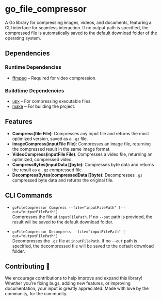 # go_file_compressor
A Go library for compressing images, videos, and documents, featuring a CLI interface for seamless interaction. If no output path is specified, the compressed file is automatically saved to the default download folder of the operating system.

## Dependencies
### Runtime Dependencies
- <a href="https://ffmpeg.org/">ffmpeg</a> – Required for video compression.
### Buildtime Dependencies
- <a href="https://upx.github.io/">upx</a> – For compressing executable files.
- <a href="https://www.gnu.org/software/make/">make</a> – For building the project.

## Features
- **Compress(file File)**: Compresses any input file and returns the most optimized version, saved as a `.gz` file.
- **ImageCompress(inputFile File)**: Compresses an image file, returning the compressed result in the same image format.
- **VideoCompress(inputFile File)**: Compresses a video file, returning an optimized, compressed video.
- **CompressBytes(inputData []byte)**: Compresses byte data and returns the result as a `.gz` compressed file.
- **DecompressBytes(compressedData []byte)**: Decompresses `.gz` compressed byte data and returns the original file.

## CLI Commands
- `goFileCompressor Compress --file="inputFilePath" [--out="outputFilePath"]`  
  Compresses the file at `inputFilePath`. If no `--out` path is provided, the result will be saved to the default download folder.
  
- `goFileCompressor Decompress --file="inputFilePath" [--out="outputFilePath"]`  
  Decompresses the `.gz` file at `inputFilePath`. If no `--out` path is specified, the decompressed file will be saved to the default download folder.

## Contributing 💖
We encourage contributions to help improve and expand this library! Whether you're fixing bugs, adding new features, or improving documentation, your input is greatly appreciated. Made with love by the community, for the community.